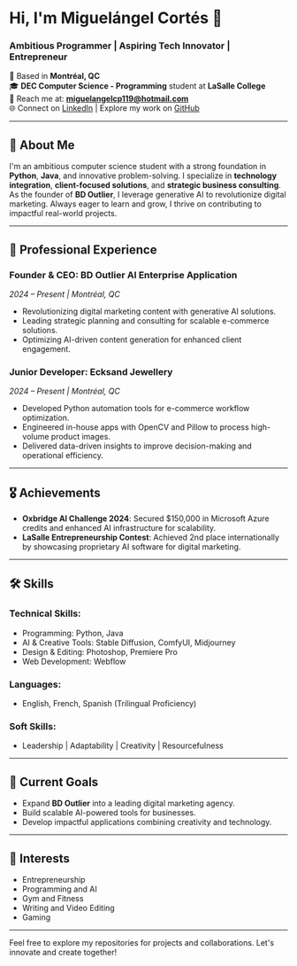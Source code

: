 # Hi, I'm Miguelángel Cortés 👋

### Ambitious Programmer | Aspiring Tech Innovator | Entrepreneur

📍 Based in **Montréal, QC**  
🎓 **DEC Computer Science - Programming** student at **LaSalle College**  
📧 Reach me at: **miguelangelcp119@hotmail.com**  
🌐 Connect on [LinkedIn](https://linkedin.com/in/miguelángel-cortés-7a5054315) | Explore my work on [GitHub](https://github.com/MigoCP)

---

## 🚀 About Me
I'm an ambitious computer science student with a strong foundation in **Python**, **Java**, and innovative problem-solving. I specialize in **technology integration**, **client-focused solutions**, and **strategic business consulting**. As the founder of **BD Outlier**, I leverage generative AI to revolutionize digital marketing. Always eager to learn and grow, I thrive on contributing to impactful real-world projects.

---

## 💼 Professional Experience

### **Founder & CEO: BD Outlier AI Enterprise Application**  
*2024 – Present | Montréal, QC*  
- Revolutionizing digital marketing content with generative AI solutions.  
- Leading strategic planning and consulting for scalable e-commerce solutions.  
- Optimizing AI-driven content generation for enhanced client engagement.

### **Junior Developer: Ecksand Jewellery**  
*2024 – Present | Montréal, QC*  
- Developed Python automation tools for e-commerce workflow optimization.  
- Engineered in-house apps with OpenCV and Pillow to process high-volume product images.  
- Delivered data-driven insights to improve decision-making and operational efficiency.

---

## 🎖 Achievements

- **Oxbridge AI Challenge 2024**: Secured $150,000 in Microsoft Azure credits and enhanced AI infrastructure for scalability.
- **LaSalle Entrepreneurship Contest**: Achieved 2nd place internationally by showcasing proprietary AI software for digital marketing.

---

## 🛠 Skills

### **Technical Skills:**
- Programming: Python, Java  
- AI & Creative Tools: Stable Diffusion, ComfyUI, Midjourney  
- Design & Editing: Photoshop, Premiere Pro  
- Web Development: Webflow

### **Languages:**
- English, French, Spanish (Trilingual Proficiency)

### **Soft Skills:**
- Leadership | Adaptability | Creativity | Resourcefulness

---

## 🌱 Current Goals

- Expand **BD Outlier** into a leading digital marketing agency.  
- Build scalable AI-powered tools for businesses.  
- Develop impactful applications combining creativity and technology.

---

## 📌 Interests
- Entrepreneurship
- Programming and AI
- Gym and Fitness
- Writing and Video Editing
- Gaming

---

Feel free to explore my repositories for projects and collaborations. Let's innovate and create together!
